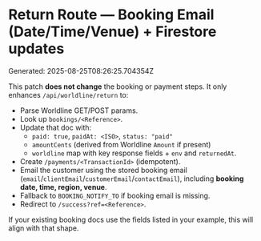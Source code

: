 # Return Route — Booking Email (Date/Time/Venue) + Firestore updates
Generated: 2025-08-25T08:26:25.704354Z

This patch **does not change** the booking or payment steps.
It only enhances `/api/worldline/return` to:

- Parse Worldline GET/POST params.
- Look up `bookings/<Reference>`.
- Update that doc with:
  - `paid: true`, `paidAt: <ISO>`, `status: "paid"`
  - `amountCents` (derived from Worldline `Amount` if present)
  - `worldline` map with key response fields + `env` and `returnedAt`.
- Create `/payments/<TransactionId>` (idempotent).
- Email the customer using the stored booking email (`email`/`clientEmail`/`customerEmail`/`contactEmail`), including **booking date, time, region, venue**.
- Fallback to `BOOKING_NOTIFY_TO` if booking email is missing.
- Redirect to `/success?ref=<Reference>`.

If your existing booking docs use the fields listed in your example, this will align with that shape.
